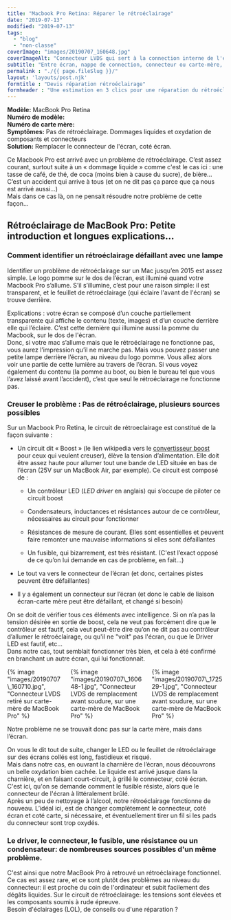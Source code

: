 ```yaml
---
title: "Macbook Pro Retina: Réparer le rétroéclairage"
date: "2019-07-13"
modified: "2019-07-13"
tags:  
  - "blog"
  - "non-classe"
coverImage: "images/20190707_160648.jpg"
coverImageAlt: "Connecteur LVDS qui sert à la connection interne de l'écran des MacBook Pro"
subtitle: "Entre écran, nappe de connection, connecteur ou carte-mère, les sources de pannes sont nombreuses. Voici un petit guide pour s'y retrouver."
permalink : "./{{ page.fileSlug }}/"
layout: 'layouts/post.njk'
formtitle : "Devis réparation rétroéclairage"
formheader : "Une estimation en 3 clics pour une réparation du rétroéclairage sur votre carte-mère. Envoi, réparation, retour et garantie incluses !"
---
```


**Modèle:** MacBook Pro Retina  
**Numéro de modèle:**  
**Numéro de carte mère:**  
**Symptômes:** Pas de rétroéclairage. Dommages liquides et oxydation de composants et connecteurs  
**Solution:** Remplacer le connecteur de l'écran, coté écran.

Ce Macbook Pro est arrivé avec un problème de rétroéclairage. C’est assez courant, surtout suite à un « dommage liquide » comme c'est le cas ici : une tasse de café, de thé, de coca (moins bien à cause du sucre), de bière… C’est un accident qui arrive à tous (et on ne dit pas ça parce que ça nous est arrivé aussi...)  
Mais dans ce cas là, on ne pensait résoudre notre problème de cette façon…

## Rétroéclairage de MacBook Pro: Petite introduction et longues explications...

### Comment identifier un rétroéclairage défaillant avec une lampe

Identifier un problème de rétroéclairage sur un Mac jusqu’en 2015 est assez simple. Le logo pomme sur le dos de l’écran, est illuminé quand votre Macbook Pro s’allume. S’il s’illumine, c’est pour une raison simple: il est transparent, et le feuillet de rétroéclairage (qui éclaire l'avant de l'écran) se trouve derrière.

Explications : votre écran se composé d’un couche partiellement transparente qui affiche le contenu (texte, images) et d’un couche derrière elle qui l’éclaire. C’est cette dernière qui illumine aussi la pomme du Macbook, sur le dos de l'écran.  
Donc, si votre mac s’allume mais que le rétroéclairage ne fonctionne pas, vous aurez l’impression qu’il ne marche pas. Mais vous pouvez passer une petite lampe derrière l’écran, au niveau du logo pomme. Vous allez alors voir une partie de cette lumière au travers de l’écran. Si vous voyez également du contenu (la pomme au boot, ou bien le bureau tel que vous l’avez laissé avant l’accident), c’est que seul le rétroéclairage ne fonctionne pas.

### Creuser le problème : Pas de rétroéclairage, plusieurs sources possibles

Sur un Macbook Pro Retina, le circuit de rétroeclairage est constitué de la façon suivante :

- Un circuit dit « Boost » (le lien wikipedia vers le [convertisseur boost](https://fr.wikipedia.org/wiki/Convertisseur_Boost) pour ceux qui veulent creuser), élève la tension d’alimentation. Elle doit être assez haute pour allumer tout une bande de LED située en bas de l’écran (25V sur un MacBook Air, par exemple). Ce circuit est composé de :
    
    - Un contrôleur LED (_LED driver_ en anglais) qui s’occupe de piloter ce circuit boost
    
    - Condensateurs, inductances et résistances autour de ce contrôleur, nécessaires au circuit pour fonctionner
    
    - Résistances de mesure de courant. Elles sont essentielles et peuvent faire remonter une mauvaise informations si elles sont défaillantes
    
    - Un fusible, qui bizarrement, est très résistant. (C'est l’exact opposé de ce qu’on lui demande en cas de problème, en fait...)
- Le tout va vers le connecteur de l’écran (et donc, certaines pistes peuvent être défaillantes)
- Il y a également un connecteur sur l’écran (et donc le cable de liaison écran-carte mère peut être défaillant, et changé si besoin)

On se doit de vérifier tous ces éléments avec intelligence. Si on n’a pas la tension désirée en sortie de boost, cela ne veut pas forcément dire que le contrôleur est fautif, cela veut peut-être dire qu’on ne dit pas au contrôleur d’allumer le rétroéclairage, ou qu'il ne "voit" pas l'écran, ou que le Driver LED est fautif, etc...  
Dans notre cas, tout semblait fonctionner très bien, et cela à été confirmé en branchant un autre écran, qui lui fonctionnait.

  
<div class="columns is-centered">
<div class="column is-one-third">
{% image "images/20190707\_160710.jpg", "Connecteur LVDS retiré sur carte-mère de MacBook Pro" %}
</div>
<div class="column is-one-third">
{% image "images/20190707\_160648-1.jpg", "Connecteur LVDS de remplacement avant soudure, sur une carte-mère de MacBook Pro" %}
</div>
<div class="column is-one-third">
{% image "images/20190707\_172529-1.jpg", "Connecteur LVDS de remplacement avant soudure, sur une carte-mère de MacBook Pro" %}
</div>
</div> 

Notre problème ne se trouvait donc pas sur la carte mère, mais dans l’écran.

On vous le dit tout de suite, changer le LED ou le feuillet de rétroéclairage sur des écrans collés est long, fastidieux et risqué.  
Mais dans notre cas, en ouvrant la charnière de l’écran, nous découvrons un belle oxydation bien cachée. Le liquide est arrivé jusque dans la charnière, et en faisant court-circuit, à grillé le connecteur, coté écran. C'est ici, qu'on se demande comment le fusible résiste, alors que le connecteur de l'écran à littéralement brûlé.  
Après un peu de nettoyage à l’alcool, notre rétroéclairage fonctionne de nouveau. L’idéal ici, est de changer complètement le connecteur, coté écran et coté carte, si nécessaire, et éventuellement tirer un fil si les pads du connecteur sont trop oxydés.

### Le driver, le connecteur, le fusible, une résistance ou un condensateur: de nombreuses sources possibles d'un même problème.

C'est ainsi que notre MacBook Pro à retrouvé un rétroéclairage fonctionnel. Ce cas est assez rare, et ce sont plutôt des problèmes au niveau du connecteur: il est proche du coin de l'ordinateur et subit facilement des dégâts liquides. Sur le circuit de rétroéclairage: les tensions sont élevées et les composants soumis à rude épreuve.  
Besoin d'éclairages (LOL), de conseils ou d'une réparation ?  

